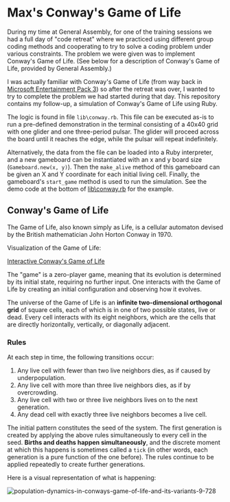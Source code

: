 # Max's Conway's Game of Life

During my time at General Assembly, for one of the training sessions we had a full day of "code retreat" where we practiced using different group coding methods and cooperating to try to solve a coding problem under various constraints.  The problem we were given was to implement Conway's Game of Life.  (See below for a description of Conway's Game of Life, provided by General Assembly.)

I was actually familiar with Conway's Game of Life (from way back in [Microsoft Entertainment Pack 3](https://en.wikipedia.org/wiki/Microsoft_Entertainment_Pack#Microsoft_Entertainment_Pack_3)) so after the retreat was over, I wanted to try to complete the problem we had started during that day.  This repository contains my follow-up, a simulation of Conway's Game of Life using Ruby.

The logic is found in file `lib\conway.rb`.  This file can be executed as-is to run a pre-defined demonstration in the terminal consisting of a 40x40 grid with one glider and one three-period pulsar.  The glider will proceed across the board until it reaches the edge, while the pulsar will repeat indefinitely.

Alternatively, the data from the file can be loaded into a Ruby interpreter, and a new gameboard can be instantiated with an x and y board size (`Gameboard.new(x, y)`).  Then the `make_alive` method of this gameboard can be given an X and Y coordinate for each initial living cell.  Finally, the gameboard's `start_game` method is used to run the simulation.  See the demo code at the bottom of [lib\conway.rb](https://github.com/sonmaximum/conways-game-of-life/blob/master/lib/conway.rb) for the example.

## Conway's Game of Life

The Game of Life, also known simply as Life, is a cellular automaton devised by
the British mathematician John Horton Conway in 1970.

Visualization of the Game of Life:

[Interactive Conway's Game of Life](http://pmav.eu/stuff/javascript-game-of-life-v3.1.1/)


<!--
Image from Population Dynamics(http://www.slideshare.net/pelikan/stars2012-finalpresentation)

-->

The "game" is a zero-player game, meaning that its evolution is determined by
its initial state, requiring no further input. One interacts with the Game of
Life by creating an initial configuration and observing how it evolves.

The universe of the Game of Life is an **infinite two-dimensional orthogonal
grid** of square cells, each of which is in one of two possible states, live or
dead. Every cell interacts with its eight neighbors, which are the cells that
are directly horizontally, vertically, or diagonally adjacent.

### Rules

At each step in time, the following transitions occur:

1.  Any live cell with fewer than two live neighbors dies, as if caused by
    underpopulation.
1.  Any live cell with more than three live neighbors dies, as if by
    overcrowding.
1.  Any live cell with two or three live neighbors lives on to the next
    generation.
1.  Any dead cell with exactly three live neighbors becomes a live cell.

The initial pattern constitutes the seed of the system. The first generation is
created by applying the above rules simultaneously to every cell in the seed.
**Births and deaths happen simultaneously**, and the discrete moment at which
this happens is sometimes called a `tick` (in other words, each generation is a
pure function of the one before). The rules continue to be applied repeatedly to
create further generations.

Here is a visual representation of what is happening:

![population-dynamics-in-conways-game-of-life-and-its-variants-9-728](https://cloud.githubusercontent.com/assets/10408784/17438008/b3013c1a-5aee-11e6-888c-65946800ebcd.jpg)
